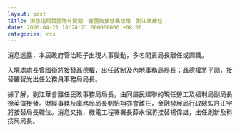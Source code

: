 ```yaml
---
layout: post
title: 消息指問責團隊有變動　曾國衞接替聶德權　劉江華離任
date: 2020-04-21 18:28:21.000000000 +08:00
categories: rss
---
```


消息透露，本屆政府管治班子出現人事變動，多名問責局長離任或調職。

入境處處長曾國衞將接替聶德權，出任政制及內地事務局局長；聶德權將平調，接替羅智光出任公務員事務局局長。

據了解，劉江華會離任民政事務局局長，由同屬民建聯的現任勞工及福利局副局長徐英偉接替。財經事務及庫務局局長劉怡翔亦會離任，金融發展局行政總監許正宇將接替局長職位。消息又指，機電工程署署長薛永恒將接替楊偉雄，出任創新及科技局局長。
